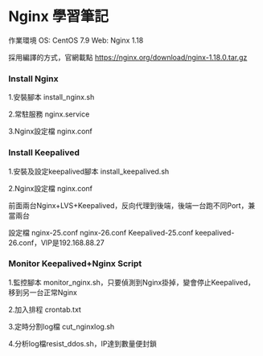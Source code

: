 # Nginx 學習筆記  

作業環境  OS: CentOS 7.9    Web: Nginx 1.18

採用編譯的方式，官網載點 https://nginx.org/download/nginx-1.18.0.tar.gz


### Install Nginx

1.安裝腳本 install_nginx.sh

2.常駐服務  nginx.service 

3.Nginx設定檔  nginx.conf



### Install Keepalived 

1.安裝及設定keepalived腳本 install_keepalived.sh

2.Nginx設定檔  nginx.conf

前面兩台Nginx+LVS+Keepalived，反向代理到後端，後端一台跑不同Port，兼當兩台

設定檔 nginx-25.conf nginx-26.conf Keepalived-25.conf keepalived-26.conf，VIP是192.168.88.27 


### Monitor Keepalived+Nginx Script
    
1.監控腳本 monitor_nginx.sh，只要偵測到Nginx掛掉，變會停止Keepalived，移到另一台正常Nginx

2.加入排程 crontab.txt

3.定時分割log檔 cut_nginxlog.sh

4.分析log檔resist_ddos.sh，IP達到數量便封鎖 

